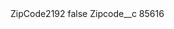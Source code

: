 <?xml version="1.0" encoding="UTF-8"?>
<CustomMetadata xmlns="http://soap.sforce.com/2006/04/metadata" xmlns:xsi="http://www.w3.org/2001/XMLSchema-instance" xmlns:xsd="http://www.w3.org/2001/XMLSchema">
    <label>ZipCode2192</label>
    <protected>false</protected>
    <values>
        <field>Zipcode__c</field>
        <value xsi:type="xsd:string">85616</value>
    </values>
</CustomMetadata>
